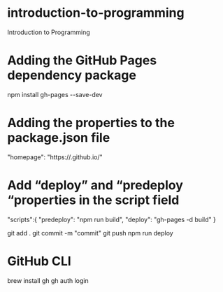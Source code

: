 # introduction-to-programming
Introduction to Programming
# Adding the GitHub Pages dependency package
npm install gh-pages --save-dev
# Adding the properties to the package.json file
"homepage": "https://<Username>.github.io/<Repository-name>"
# Add “deploy” and “predeploy “properties in the script field
"scripts":{
    "predeploy": "npm run build",
    "deploy": "gh-pages -d build" 
} 

git add .
git commit -m "commit"
git push
npm run deploy

# GitHub CLI
brew install gh
gh auth login



